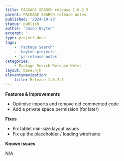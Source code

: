 ```yaml
---
title: PACKAGE SEARCH release 1.0.2.5
parent: PACKAGE SEARCH release notes
published: '2024-10-29'
status: publish
author: 'Jason Bayton'
excerpt: ''
type: project-docs
tags: 
    - 'Package Search'
    - 'bayton-projects'
    - 'ps-release-notes'
categories: 
    - Package Search Release Notes
layout: base.njk
eleventyNavigation: 
    title: Release 1.0.2.5
---
```


**Features & improvements**

- Optimise imports and remove old commented code
- Add a private space permission (for later)

**Fixes**

- Fix tablet min-size layout issues
- Fix up the placeholder / loading wireframe

**Known issues**

N/A